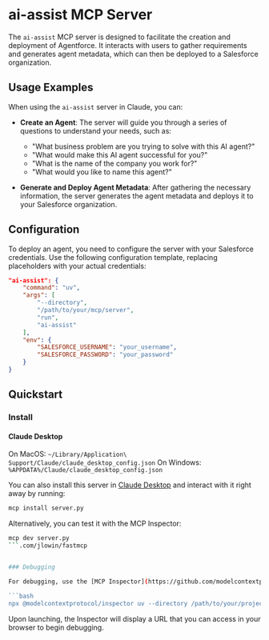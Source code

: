 # ai-assist MCP Server

The `ai-assist` MCP server is designed to facilitate the creation and deployment of Agentforce. It interacts with users to gather requirements and generates agent metadata, which can then be deployed to a Salesforce organization.

## Usage Examples

When using the `ai-assist` server in Claude, you can:

- **Create an Agent**: The server will guide you through a series of questions to understand your needs, such as:
  - "What business problem are you trying to solve with this AI agent?"
  - "What would make this AI agent successful for you?"
  - "What is the name of the company you work for?"
  - "What would you like to name this agent?"

- **Generate and Deploy Agent Metadata**: After gathering the necessary information, the server generates the agent metadata and deploys it to your Salesforce organization.

## Configuration

To deploy an agent, you need to configure the server with your Salesforce credentials. Use the following configuration template, replacing placeholders with your actual credentials:

```json
"ai-assist": {
    "command": "uv",
    "args": [
        "--directory",
        "/path/to/your/mcp/server",
        "run",
        "ai-assist"
    ],
    "env": {
        "SALESFORCE_USERNAME": "your_username",
        "SALESFORCE_PASSWORD": "your_password"
    }
}
```

## Quickstart

### Install

#### Claude Desktop

On MacOS: `~/Library/Application\ Support/Claude/claude_desktop_config.json`
On Windows: `%APPDATA%/Claude/claude_desktop_config.json`

You can also install this server in [Claude Desktop](https://claude.ai/download) and interact with it right away by running:
```bash
mcp install server.py
```

Alternatively, you can test it with the MCP Inspector:
```bash
mcp dev server.py
```.com/jlowin/fastmcp


### Debugging

For debugging, use the [MCP Inspector](https://github.com/modelcontextprotocol/inspector) to visualize and troubleshoot the server's operations. Launch it with:

```bash
npx @modelcontextprotocol/inspector uv --directory /path/to/your/project run ai-assist -e SALESFORCE_USERNAME your_username -e SALESFORCE_PASSWORD your_password
```

Upon launching, the Inspector will display a URL that you can access in your browser to begin debugging.